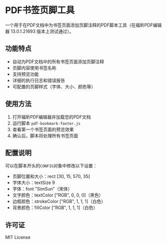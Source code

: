 # PDF书签页脚工具

一个用于在PDF文档中为书签页面添加页脚注释的PDF脚本工具（在福昕PDF编辑器 13.0.1.21693 版本上测试通过）。

## 功能特点

- 自动为PDF文档中的所有书签页面添加页脚注释
- 页脚内容使用书签名称
- 支持预览功能
- 详细的执行日志和错误报告
- 可配置的页脚样式（字体、大小、颜色等）

## 使用方法

1. 打开福昕PDF编辑器并加载您的PDF文档
2. 运行脚本 `pdf-bookmark-footer.js`
3. 查看第一个书签页面的预览效果
4. 确认后，脚本将处理所有书签页面

## 配置说明

可以在脚本开头的`CONFIG`对象中修改以下设置：

- 页脚位置和大小：rect [30, 15, 570, 35]
- 字体大小：textSize 9
- 字体：font "SimSun"（宋体）
- 文字颜色：textColor ["RGB", 0, 0, 0]（黑色）
- 边框颜色：strokeColor ["RGB", 1, 1, 1]（白色）
- 背景颜色：fillColor ["RGB", 1, 1, 1]（白色）

## 许可证

MIT License